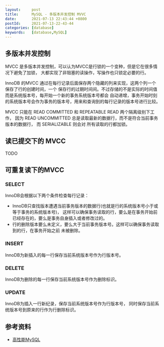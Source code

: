 ```yaml
---
layout:     post
title:      MySQL - 多版本并发控制 MVVC
date:       2021-07-13 22:43:44 +0800
postId:     2021-07-13-22-43-44
categories: [database]
keywords:   [database,MySQL]
---
```


## 多版本并发控制

MVCC 是多版本并发控制，可以认为MVCC是行锁的一个变种，但是它在很多情况下避免了加锁，
大都实现了非阻塞的读操作，写操作也只锁定必要的行。

InnoDB 的MVCC 通过在每行记录后面保存两个隐藏的列来实现，这两个列一个保存了行的创建时间，一个
保存行的过期时间间。不过存储的不是实际的时间值而是系统版本号，每开始一个新的事务系统版本号都会
自动递增，事务开始时刻的系统版本号会作为事务的版本号，用来和查询到的每行记录的版本号进行比较。

MVCC 只能在 READ COMMITTED 和 REPEATABLE READ 两个隔离级别下工作，
因为 READ UNCOMMITTED 总是读取最新的数据行，而不是符合当前事务版本的数据行，
而 SERIALIZABLE 则会对 所有读取的行都加锁。

## 读已提交下的 MVCC
TODO

## 可重复读下的MVCC

### SELECT
InnoDB会根据以下两个条件检查每行记录：
* InnoDB只查找版本遭遇当前事务版本的数据行(也就是行的系统版本号小于或等于事务的系统版本号)，
  这样可以确保事务读取的行，要么是在事务开始前已经存在的，要么是事务自身插入或者修改过的。
* 行的删除版本要么未定义，要么大于当前事务版本号。这样可以确保事务读取到的行，在事务开始之前
  未被删除。

### INSERT
InnoDB为新插入的每一行保存当前系统版本号作为行版本号。

### DELETE
InnoDB为删除的每一行保存当前系统版本号作为删除标识。

### UPDATE
InnoDB为插入一行新纪录，保存当前系统版本号作为行版本号，
同时保存当前系统版本号到原来的行作为行删除标识。

## 参考资料

* [高性能MySQL](https://book.douban.com/subject/23008813/)
